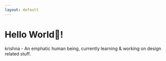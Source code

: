 ```yaml
---
layout: default
---
```


# Hello World👋!

krishna - An emphatic human being, currently learning & working on design related stuff.
